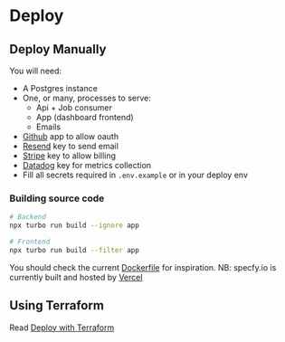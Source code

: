 # Deploy

## Deploy Manually

You will need:

- A Postgres instance
- One, or many, processes to serve:
  - Api + Job consumer
  - App (dashboard frontend)
  - Emails
- [Github](https://github.com) app to allow oauth
- [Resend](https://resend.com) key to send email
- [Stripe](https://stripe.com) key to allow billing
- [Datadog](https://datadoghq.com) key for metrics collection
- Fill all secrets required in `.env.example` or in your deploy env

### Building source code

```sh
# Backend
npx turbo run build --ignore app

# Frontend
npx turbo run build --filter app
```

You should check the current [Dockerfile](../prod/Dockerfile) for inspiration.
NB: specfy.io is currently built and hosted by [Vercel](https://vercel.com)

## Using Terraform

Read [Deploy with Terraform](./deploy.terraform.md)
